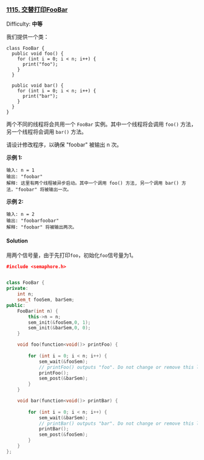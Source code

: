 ### [1115\. 交替打印FooBar](https://leetcode-cn.com/problems/print-foobar-alternately/)

Difficulty: **中等**


我们提供一个类：

```
class FooBar {
  public void foo() {
    for (int i = 0; i < n; i++) {
      print("foo");
    }
  }

  public void bar() {
    for (int i = 0; i < n; i++) {
      print("bar");
    }
  }
}
```

两个不同的线程将会共用一个 `FooBar` 实例。其中一个线程将会调用 `foo()` 方法，另一个线程将会调用 `bar()` 方法。

请设计修改程序，以确保 "foobar" 被输出 n 次。

**示例 1:**

```
输入: n = 1
输出: "foobar"
解释: 这里有两个线程被异步启动。其中一个调用 foo() 方法, 另一个调用 bar() 方法，"foobar" 将被输出一次。
```

**示例 2:**

```
输入: n = 2
输出: "foobarfoobar"
解释: "foobar" 将被输出两次。
```


#### Solution

用两个信号量，由于先打印`foo`，初始化`foo`信号量为1。

```cpp
​#include <semaphore.h>


class FooBar {
private:
    int n;
    sem_t fooSem, barSem;
public:
    FooBar(int n) {
        this->n = n;
        sem_init(&fooSem,0, 1);
        sem_init(&barSem,0, 0);
    }

    void foo(function<void()> printFoo) {
        
        for (int i = 0; i < n; i++) {
            sem_wait(&fooSem);
        	// printFoo() outputs "foo". Do not change or remove this line.
        	printFoo();
            sem_post(&barSem);
        }
    }

    void bar(function<void()> printBar) {
        
        for (int i = 0; i < n; i++) {
            sem_wait(&barSem);
        	// printBar() outputs "bar". Do not change or remove this line.
        	printBar();
            sem_post(&fooSem);
        }
    }
};
```